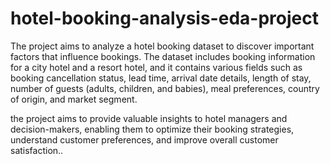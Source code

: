 # hotel-booking-analysis-eda-project

The project aims to analyze a hotel booking dataset to discover important factors that influence bookings. The dataset includes booking information for a city hotel and a resort hotel, and it contains various fields such as booking cancellation status, lead time, arrival date details, length of stay, number of guests (adults, children, and babies), meal preferences, country of origin, and market segment.

the project aims to provide valuable insights to hotel managers and decision-makers, enabling them to optimize their booking strategies, understand customer preferences, and improve overall customer satisfaction..

